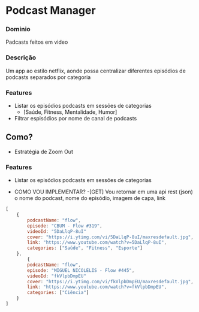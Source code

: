 # Podcast Manager

### Dominio
Padcasts feitos em video

### Descrição
Um app ao estilo netflix, aonde possa centralizar diferentes episódios de podcasts separados por categoria

### Features
- Listar os episódios podcasts em sessões de categorias
    - [Saúde, Fitness, Mentalidade, Humor]
- Filtrar espisódios por nome de canal de podcasts

## Como?
- Estratégia de Zoom Out

### Features
 - Listar os episódios podcasts em sessões de categorias
    
 - COMO VOU IMPLEMENTAR?
    -[GET] Vou retornar em uma api rest (json) o nome do podcast, nome do episódio, imagem de capa, link

```js
[
    {
        podcastName: "flow",
        episode: "CBUM - Flow #319",
        videoId: "5DaLlqP-8uI"
        cover: "https://i.ytimg.com/vi/5DaLlqP-8uI/maxresdefault.jpg",
        link: "https://www.youtube.com/watch?v=5DaLlqP-8uI",
        categories: ["Saúde", "Fitness", "Esporte"]
    },
        {
        podcastName: "flow",
        episode: "MIGUEL NICOLELIS - Flow #445",
        videoId: "fkVlpbDmpEU"
        cover: "https://i.ytimg.com/vi/fkVlpbDmpEU/maxresdefault.jpg",
        link: "https://www.youtube.com/watch?v=fkVlpbDmpEU",
        categories: ["Ciência"]
    }
]
```

